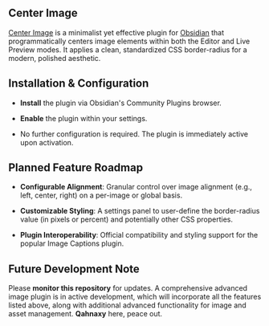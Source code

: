 ## Center Image

[Center Image]() is a minimalist yet effective plugin for [Obsidian]() that programmatically centers image elements within both the Editor and Live Preview modes. It applies a clean, standardized CSS border-radius for a modern, polished aesthetic.

## Installation & Configuration

- **Install** the plugin via Obsidian's Community Plugins browser.

- **Enable** the plugin within your settings.

- No further configuration is required. The plugin is immediately active upon activation.

## Planned Feature Roadmap

- **Configurable Alignment**: Granular control over image alignment (e.g., left, center, right) on a per-image or global basis.

- **Customizable Styling**: A settings panel to user-define the border-radius value (in pixels or percent) and potentially other CSS properties.

- **Plugin Interoperability**: Official compatibility and styling support for the popular Image Captions plugin.

## Future Development Note

Please **monitor this repository** for updates. A comprehensive advanced image plugin is in active development, which will incorporate all the features listed above, along with additional advanced functionality for image and asset management. **Qahnaxy** here, peace out.
